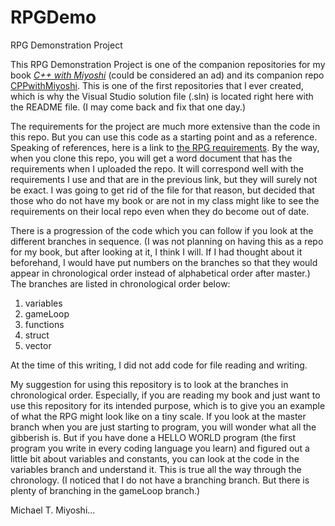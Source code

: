 # RPGDemo
RPG Demonstration Project

This RPG Demonstration Project is one of the companion repositories for my book <a href="https://amzn.to/3bQuePT" target="_blank"><i>C++ with Miyoshi</i></a> (could be considered an ad) and its companion repo [CPPwithMiyoshi](https://github.com/MichaelTMiyoshi/CPPwithMiyoshi).  This is one of the first repositories that I ever created, which is why the Visual Studio solution file (.sln) is located right here with the README file.  (I may come back and fix that one day.)

The requirements for the project are much more extensive than the code in this repo.  But you can use this code as a starting point and as a reference.  Speaking of references, here is a link to [the RPG requirements](https://github.com/MichaelTMiyoshi/CPPwithMiyoshi/blob/master/Problems/RPG_Requirements.md).  By the way, when you clone this repo, you will get a word document that has the requirements when I uploaded the repo.  It will correspond well with the requirements I use and that are in the previous link, but they will surely not be exact.  I was going to get rid of the file for that reason, but decided that those who do not have my book or are not in my class might like to see the requirements on their local repo even when they do become out of date.

There is a progression of the code which you can follow if you look at the different branches in sequence.  (I was not planning on having this as a repo for my book, but after looking at it, I think I will.  If I had thought about it beforehand, I would have put numbers on the branches so that they would appear in chronological order instead of alphabetical order after master.)  The branches are listed in chronological order below:

1.  variables
1.  gameLoop
1.  functions
1.  struct
1.  vector

At the time of this writing, I did not add code for file reading and writing.

My suggestion for using this repository is to look at the branches in chronological order.  Especially, if you are reading my book and just want to use this repository for its intended purpose, which is to give you an example of what the RPG might look like on a tiny scale.  If you look at the master branch when you are just starting to program, you will wonder what all the gibberish is.  But if you have done a HELLO WORLD program (the first program you write in every coding language you learn) and figured out a little bit about variables and constants, you can look at the code in the variables branch and understand it.  This is true all the way through the chronology.  (I noticed that I do not have a branching branch.  But there is plenty of branching in the gameLoop branch.)

Michael T. Miyoshi...
